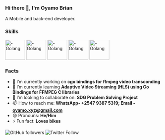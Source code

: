 ### Hi there 👋, I'm Oyamo Brian

A Mobile and back-end developer.

### Skills

<img src="https://cdn.worldvectorlogo.com/logos/golang-gopher.svg" alt="- Golang" height=64 width=64>
<img src="https://cdn.worldvectorlogo.com/logos/kotlin-1.svg" alt="- Golang" height=64 width=64> 
<img src="https://cdn.worldvectorlogo.com/logos/docker.svg" alt="- Golang" height=64 width=64>
<img src="https://cdn.worldvectorlogo.com/logos/kubernets.svg" alt="- Golang" height=64 width=64>
<img src="https://cdn.worldvectorlogo.com/logos/linux-tux.svg" alt="- Golang" height=64 width=64>



### Facts

- 🔭 I’m currently working on **cgo bindings for ffmpeg video transconding**
- 🌱 I’m currently learning **Adaptive Video Streaming (HLS) using Go Bindings for FFMPEG C libraries**
- 👯 I’m looking to collaborate on: **SDG Problem Solving Project**
- 📫 How to reach me: **WhatsApp- +2547 9387 5319; Email - oyamo.xyz@gmail.com**
- 😄 Pronouns: **He/Him**
- ⚡ Fun fact: **Loves bikes**



<img alt="GitHub followers" src="https://img.shields.io/github/followers/oyamo?style=social"> <img alt="Twitter Follow" src="https://img.shields.io/twitter/follow/oyamokt?style=social">
